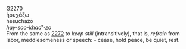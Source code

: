<body>
  <p>G2270<br>  ἡσυχάζω  <br> hēsuchazō  <br><i>hay-soo-khad‘-zo </i><br>From the same as <a href="g2272.htm">2272</a>  to <i>keep</i> <i>still</i> (intransitively), that is, <i>refrain</i> from labor, meddlesomeness or speech: - cease, hold peace, be quiet, rest.<br></p>
 </body>